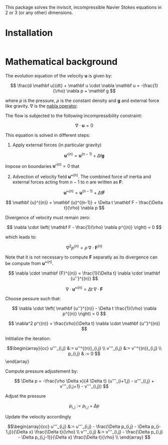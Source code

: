 
This package solves the inviscit, incompressible Navier Stokes equations in 2 or 3 (or any other) dimensions.

# Installation

```julia


```


# Mathematical background

The evolution equation of the velocity $\mathbf u$ is given by:

$$
\frac{d \mathbf u}{dt} + \mathbf u \cdot \nabla \mathbf u = -\frac{1}{\rho} \nabla p + \mathbf g
$$

where $p$ is the pressure, $\rho$ is the constant density and $\mathbf g$ and external force like gravity. $\nabla$ is the [nabla operator](https://en.wikipedia.org/wiki/Del).

The flow is subjected to the following incompressibility constraint:

$$
\nabla \cdot \mathbf u = 0
$$


This equation is solved in different steps:

1. Apply external forces (in particular gravity)

$$
\mathbf {u'}^{(n)} = \mathbf u^{(n-1)} + \Delta t  \mathbf g
$$

Impose on boundaries $\mathbf {u'}^{(n)} = 0$ that


2. Advection of velocity field  $\mathbf {u''}^{(n)}$. The combined force of inertia and external forces acting from $n-1$ to $n$ are written as $\mathbf F$:


$$
\mathbf {u''}^{(n)} = \mathbf {u}^{(n-1)} + \Delta t \mathbf F
$$

$$
\mathbf {u}^{(n)} = \mathbf {u}^{(n-1)} + \Delta t \mathbf F - \frac{\Delta t}{\rho} \nabla p
$$


Divergence of velocity must remain zero:

$$
\nabla \cdot \left( \mathbf F - \frac{1}{\rho} \nabla p^{(n)}  \right) = 0
$$

which leads to:

$$
\nabla^2 p^{(n)} = \rho \; \nabla \cdot \mathbf {F}^{(n)}
$$

Note that it is not necessary to compute $\mathbf F$ separatly as its divergence can be compute from 
$\mathbf {u''}^{(n)}$.


$$
\nabla \cdot \mathbf {F}^{(n)} = \frac{1}{\Delta t} \nabla \cdot \mathbf {u''}^{(n)}
$$


$$
\nabla \cdot \mathbf {u''}^{(n)} = \Delta t \; \nabla \cdot \mathbf F
$$

Choose pessure such that:


$$
\nabla \cdot \left( \mathbf {u''}^{(n)}  - \Delta t \frac{1}{\rho} \nabla p^{(n)}  \right) = 0
$$


$$
\nabla^2 p^{(n)} = \frac{\rho}{\Delta t} \nabla \cdot \mathbf {u''}^{(n)}
$$




Intitialize the iteration:

$$\begin{array}{cc}
u'''_{i,j} &:= u''^{(n)}_{i,j} \\
v'''_{i,j} &:= v''^{(n)}_{i,j} \\
p_{i,j} & := 0
$$\end{array}

Compute pressure adjustement by:

$$
\Delta p = -\frac{\rho \Delta x}{4 \Delta t} (u'''_{i+1,j} - u'''_{i,j} + v'''_{i,j+1} - v'''_{i,j})
$$

Adjust the pressure

$$
p_{i,j} := p_{i,j} + \Delta p
$$

Update the velocity accordingly

$$\begin{array}{cc}
u'''_{i,j} &:= u'''_{i,j} - \frac{\Delta p_{i,j} - \Delta p_{i-1,j}}{\Delta x} \frac{\Delta t}{\rho} \\
v'''_{i,j} &:= v'''_{i,j} - \frac{\Delta p_{i,j} - \Delta p_{i,j-1}}{\Delta x} \frac{\Delta t}{\rho} \\
\end{array}
$$
